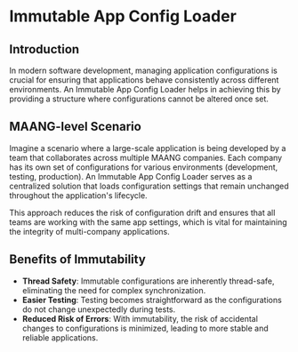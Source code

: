 # Immutable App Config Loader

## Introduction
In modern software development, managing application configurations is crucial for ensuring that applications behave consistently across different environments. An Immutable App Config Loader helps in achieving this by providing a structure where configurations cannot be altered once set.

## MAANG-level Scenario
Imagine a scenario where a large-scale application is being developed by a team that collaborates across multiple MAANG companies. Each company has its own set of configurations for various environments (development, testing, production). An Immutable App Config Loader serves as a centralized solution that loads configuration settings that remain unchanged throughout the application's lifecycle. 

This approach reduces the risk of configuration drift and ensures that all teams are working with the same app settings, which is vital for maintaining the integrity of multi-company applications.

## Benefits of Immutability
- **Thread Safety**: Immutable configurations are inherently thread-safe, eliminating the need for complex synchronization.
- **Easier Testing**: Testing becomes straightforward as the configurations do not change unexpectedly during tests.
- **Reduced Risk of Errors**: With immutability, the risk of accidental changes to configurations is minimized, leading to more stable and reliable applications.